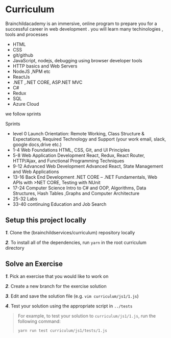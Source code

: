 # Curriculum

 Brainchildacademy is an immersive, online program to prepare you for a successful career in web development . you will learn  many techinologies , tools and processes
 
- HTML
- CSS
- git/github 
- JavaScript, nodejs, debugging using browser developer tools
- HTTP basics and Web Servers
- NodeJS ,NPM etc
- ReactJs
- .NET ,.NET CORE, ASP.NET MVC
- C#
- Redux
- SQL
- Azure Cloud
 
 we follow sprints 
 

Sprints
- level 0 
    Launch
    Orientation: Remote Working, Class Structure & Expectations, Required Technology and Support (your work email, slack, google docs,drive etc.) 
- 1-4
  Web Foundations
  HTML, CSS, Git, and UI Principles 
- 5-8
  Web Application Development
  React, Redux, React Router, HTTP/Ajax, and Functional Programming Techniques
- 9-12
  Advanced Web Development
  Advanced React, State Management and Web Applications
- 13-16
  Back End Development
  .NET CORE – .NET Fundamentals, Web APIs with >NET CORE, Testing with NUnit
- 17-24
  Computer Science
  Intro to C# and OOP, Algorithms, Data Structures, Hash Tables ,Graphs and Computer Architecture
- 25-32
  Labs  
- 33-40
  continuing Education and Job Search

## Setup this project locally

***1***. Clone the (brainchildservices/curriculum) repository locally

***2***. To install all of the dependencies, run `yarn` in the root curriculum directory

## Solve an Exercise
***1***. Pick an exercise that you would like to work on

***2***. Create a new branch for the exercise solution

***3***. Edit and save the solution file (e.g. `vim curriculum/js1/1.js`)

***4***. Test your solution using the appropriate script in `../tests`

> For example, to test your solution to `curriculum/js1/1.js`, run the following command:
> ```bash
> yarn run test curriculum/js1/tests/1.js
> ```
